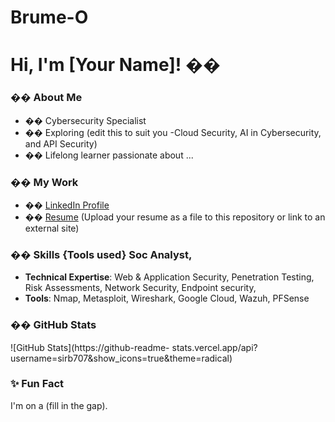 # Brume-O
# Hi, I&#39;m [Your Name]! ��
### �� About Me
- ��️ Cybersecurity Specialist
- �� Exploring (edit this to suit you -Cloud Security, AI in Cybersecurity,
and API Security)
- �� Lifelong learner passionate about ...
### �� My Work
- �� [LinkedIn Profile](https://linkedin.com/in/yourprofile)
- �� [Resume](#) (Upload your resume as a file to this repository or link to
an external site)
### ��️ Skills {Tools used} Soc Analyst, 
- **Technical Expertise**: Web &amp; Application Security, Penetration Testing,
Risk Assessments, Network Security, Endpoint security,
- **Tools**: Nmap, Metasploit, Wireshark, Google Cloud, Wazuh, PFSense
### �� GitHub Stats
![GitHub Stats](https://github-readme-
stats.vercel.app/api?username=sirb707&amp;show_icons=true&amp;theme=radical)
### ✨ Fun Fact
I&#39;m on a (fill in the gap).
